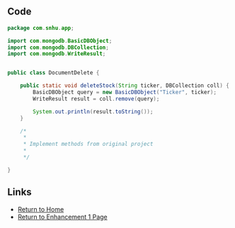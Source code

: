 ## Code
```java
package com.snhu.app;

import com.mongodb.BasicDBObject;
import com.mongodb.DBCollection;
import com.mongodb.WriteResult;


public class DocumentDelete {

    public static void deleteStock(String ticker, DBCollection coll) {
        BasicDBObject query = new BasicDBObject("Ticker", ticker);
        WriteResult result = coll.remove(query);

        System.out.println(result.toString());
    }

    /*
     *
     * Implement methods from original project 
     * 
     */

}
```

## Links
- [Return to Home](../../../index.md)
- [Return to Enhancement 1 Page](../../enhancement1.md)